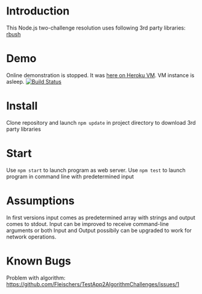 Introduction
===========
This Node.js two-challenge resolution uses following 3rd party libraries:
[rbush](https://github.com/mourner/rbush)

Demo
======
Online demonstration is stopped. It was [here on Heroku VM](http://testapp2algorithmchallenges.herokuapp.com/). VM instance is asleep.
[![Build Status](https://travis-ci.org/Fleischers/TestApp2AlgorithmChallenges.svg?branch=master)](https://travis-ci.org/Fleischers/TestApp2AlgorithmChallenges)

Install
=======
Clone repository and launch
`npm update` in project directory to download 3rd party libraries

Start
========
Use `npm start` to launch program as web server.
Use `npm test` to launch program in command line with predetermined input

Assumptions
============
In first versions input comes as predetermined array with strings and output comes to stdout. Input can be improved to receive command-line arguments or both Input and Output possibily can be upgraded to work for network operations.

Known Bugs
============
Problem with algorithm: https://github.com/Fleischers/TestApp2AlgorithmChallenges/issues/1
